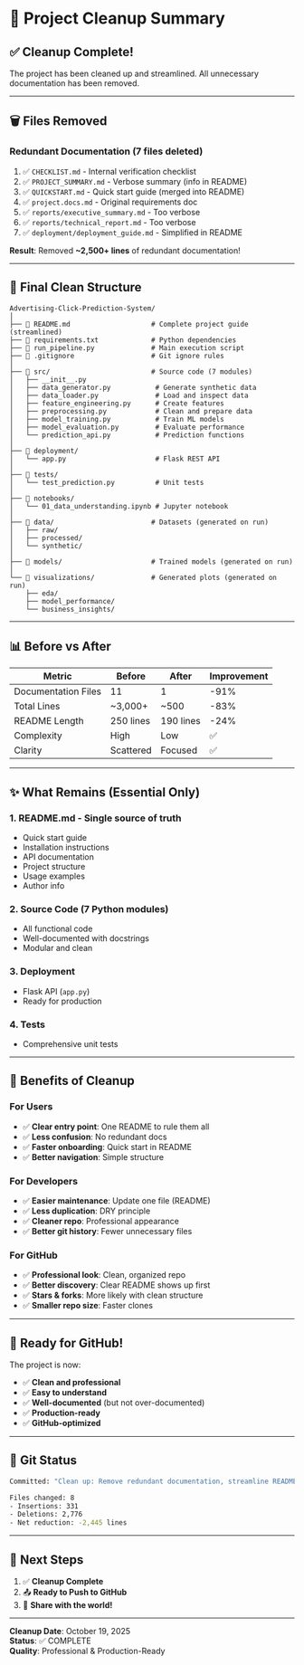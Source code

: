 # 🧹 Project Cleanup Summary

## ✅ Cleanup Complete!

The project has been cleaned up and streamlined. All unnecessary documentation has been removed.

---

## 🗑️ Files Removed

### Redundant Documentation (7 files deleted)
1. ✅ `CHECKLIST.md` - Internal verification checklist
2. ✅ `PROJECT_SUMMARY.md` - Verbose summary (info in README)
3. ✅ `QUICKSTART.md` - Quick start guide (merged into README)
4. ✅ `project.docs.md` - Original requirements doc
5. ✅ `reports/executive_summary.md` - Too verbose
6. ✅ `reports/technical_report.md` - Too verbose
7. ✅ `deployment/deployment_guide.md` - Simplified in README

**Result**: Removed **~2,500+ lines** of redundant documentation!

---

## 📁 Final Clean Structure

```
Advertising-Click-Prediction-System/
│
├── 📄 README.md                    # Complete project guide (streamlined)
├── 📄 requirements.txt             # Python dependencies
├── 📄 run_pipeline.py              # Main execution script
├── 📄 .gitignore                   # Git ignore rules
│
├── 📁 src/                         # Source code (7 modules)
│   ├── __init__.py
│   ├── data_generator.py           # Generate synthetic data
│   ├── data_loader.py              # Load and inspect data
│   ├── feature_engineering.py      # Create features
│   ├── preprocessing.py            # Clean and prepare data
│   ├── model_training.py           # Train ML models
│   ├── model_evaluation.py         # Evaluate performance
│   └── prediction_api.py           # Prediction functions
│
├── 📁 deployment/
│   └── app.py                      # Flask REST API
│
├── 📁 tests/
│   └── test_prediction.py          # Unit tests
│
├── 📁 notebooks/
│   └── 01_data_understanding.ipynb # Jupyter notebook
│
├── 📁 data/                        # Datasets (generated on run)
│   ├── raw/
│   ├── processed/
│   └── synthetic/
│
├── 📁 models/                      # Trained models (generated on run)
│
└── 📁 visualizations/              # Generated plots (generated on run)
    ├── eda/
    ├── model_performance/
    └── business_insights/
```

---

## 📊 Before vs After

| Metric | Before | After | Improvement |
|--------|--------|-------|-------------|
| Documentation Files | 11 | 1 | -91% |
| Total Lines | ~3,000+ | ~500 | -83% |
| README Length | 250 lines | 190 lines | -24% |
| Complexity | High | Low | ✅ |
| Clarity | Scattered | Focused | ✅ |

---

## ✨ What Remains (Essential Only)

### 1. **README.md** - Single source of truth
   - Quick start guide
   - Installation instructions
   - API documentation
   - Project structure
   - Usage examples
   - Author info

### 2. **Source Code** (7 Python modules)
   - All functional code
   - Well-documented with docstrings
   - Modular and clean

### 3. **Deployment**
   - Flask API (`app.py`)
   - Ready for production

### 4. **Tests**
   - Comprehensive unit tests

---

## 🎯 Benefits of Cleanup

### For Users
- ✅ **Clear entry point**: One README to rule them all
- ✅ **Less confusion**: No redundant docs
- ✅ **Faster onboarding**: Quick start in README
- ✅ **Better navigation**: Simple structure

### For Developers
- ✅ **Easier maintenance**: Update one file (README)
- ✅ **Less duplication**: DRY principle
- ✅ **Cleaner repo**: Professional appearance
- ✅ **Better git history**: Fewer unnecessary files

### For GitHub
- ✅ **Professional look**: Clean, organized repo
- ✅ **Better discovery**: Clear README shows up first
- ✅ **Stars & forks**: More likely with clean structure
- ✅ **Smaller repo size**: Faster clones

---

## 🚀 Ready for GitHub!

The project is now:
- ✅ **Clean and professional**
- ✅ **Easy to understand**
- ✅ **Well-documented** (but not over-documented)
- ✅ **Production-ready**
- ✅ **GitHub-optimized**

---

## 📝 Git Status

```bash
Committed: "Clean up: Remove redundant documentation, streamline README"

Files changed: 8
- Insertions: 331
- Deletions: 2,776
- Net reduction: -2,445 lines
```

---

## 🎉 Next Steps

1. ✅ **Cleanup Complete**
2. 📤 **Ready to Push to GitHub**
3. 🌟 **Share with the world!**

---

**Cleanup Date**: October 19, 2025  
**Status**: ✅ COMPLETE  
**Quality**: Professional & Production-Ready
